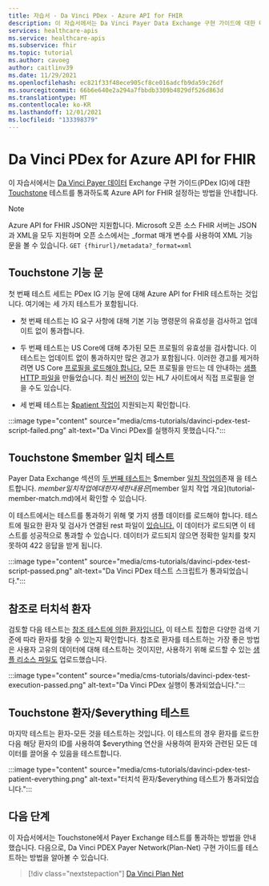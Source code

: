```yaml
---
title: 자습서 - Da Vinci PDex - Azure API for FHIR
description: 이 자습서에서는 Da Vinci Payer Data Exchange 구현 가이드에 대한 테스트를 통과하도록 Azure API for FHIR 설정하는 방법을 안내합니다.
services: healthcare-apis
ms.service: healthcare-apis
ms.subservice: fhir
ms.topic: tutorial
ms.author: cavoeg
author: caitlinv39
ms.date: 11/29/2021
ms.openlocfilehash: ec821f33f48ece905cf8ce016adcfb9da59c26df
ms.sourcegitcommit: 66b6e640e2a294a7fbbdb3309b4829df526d863d
ms.translationtype: MT
ms.contentlocale: ko-KR
ms.lasthandoff: 12/01/2021
ms.locfileid: "133398379"
---
```

# <a name="da-vinci-pdex-for-azure-api-for-fhir"></a>Da Vinci PDex for Azure API for FHIR

이 자습서에서는 [Da Vinci Payer 데이터](http://hl7.org/fhir/us/davinci-pdex/toc.html) Exchange 구현 가이드(PDex IG)에 대한 [Touchstone](https://touchstone.aegis.net/touchstone/) 테스트를 통과하도록 Azure API for FHIR 설정하는 방법을 안내합니다.

> [!NOTE]
> Azure API for FHIR JSON만 지원합니다. Microsoft 오픈 소스 FHIR 서버는 JSON과 XML을 모두 지원하며 오픈 소스에서는 _format 매개 변수를 사용하여 XML 기능 문을 볼 수 있습니다. `GET {fhirurl}/metadata?_format=xml`

## <a name="touchstone-capability-statement"></a>Touchstone 기능 문

첫 번째 테스트 세트는 PDex IG 기능 문에 대해 Azure API for FHIR 테스트하는 것입니다. 여기에는 세 가지 테스트가 포함됩니다.

* 첫 번째 테스트는 IG 요구 사항에 대해 기본 기능 명령문의 유효성을 검사하고 업데이트 없이 통과합니다.

* 두 번째 테스트는 US Core에 대해 추가된 모든 프로필의 유효성을 검사합니다. 이 테스트는 업데이트 없이 통과하지만 많은 경고가 포함됩니다. 이러한 경고를 제거하려면 US Core [프로필을 로드해야 합니다.](validation-against-profiles.md) 모든 프로필을 만드는 데 안내하는 [샘플 HTTP 파일을](https://github.com/microsoft/fhir-server/blob/main/docs/rest/PayerDataExchange/USCore.http) 만들었습니다. 최신 [버전이](http://hl7.org/fhir/us/core/STU3.1.1/profiles.html#profiles) 있는 HL7 사이트에서 직접 프로필을 얻을 수도 있습니다.

* 세 번째 테스트는 [$patient 작업이](patient-everything.md) 지원되는지 확인합니다.

:::image type="content" source="media/cms-tutorials/davinci-pdex-test-script-failed.png" alt-text="Da Vinci PDex를 실행하지 못했습니다.":::

## <a name="touchstone-member-match-test"></a>Touchstone $member 일치 테스트

Payer Data Exchange 섹션의 [두 번째 테스트는](https://touchstone.aegis.net/touchstone/testdefinitions?selectedTestGrp=/FHIRSandbox/DaVinci/FHIR4-0-1-Test/PDEX/PayerExchange/01-Member-Match&activeOnly=false&contentEntry=TEST_SCRIPTS) $member [일치 작업의](http://hl7.org/fhir/us/davinci-hrex/2020Sep/OperationDefinition-member-match.html)존재 을 테스트합니다. $member 일치 작업에 대한 자세한 내용은 [$member 일치 작업 개요](tutorial-member-match.md)에서 확인할 수 있습니다.

이 테스트에서는 테스트를 통과하기 위해 몇 가지 샘플 데이터를 로드해야 합니다. 테스트에 필요한 환자 및 검사가 연결된 rest 파일이 [있습니다.](https://github.com/microsoft/fhir-server/blob/main/docs/rest/PayerDataExchange/membermatch.http) 이 데이터가 로드되면 이 테스트를 성공적으로 통과할 수 있습니다. 데이터가 로드되지 않으면 정확한 일치를 찾지 못하여 422 응답을 받게 됩니다.

:::image type="content" source="media/cms-tutorials/davinci-pdex-test-script-passed.png" alt-text="Da Vinci PDex 테스트 스크립트가 통과되었습니다.":::

## <a name="touchstone-patient-by-reference"></a>참조로 터치석 환자

검토할 다음 테스트는 [참조 테스트에 의한 환자입니다.](https://touchstone.aegis.net/touchstone/testdefinitions?selectedTestGrp=/FHIRSandbox/DaVinci/FHIR4-0-1-Test/PDEX/PayerExchange/02-PatientByReference&activeOnly=false&contentEntry=TEST_SCRIPTS) 이 테스트 집합은 다양한 검색 기준에 따라 환자를 찾을 수 있는지 확인합니다. 참조로 환자를 테스트하는 가장 좋은 방법은 사용자 고유의 데이터에 대해 테스트하는 것이지만, 사용하기 위해 로드할 수 있는 [샘플 리소스 파일도](https://github.com/microsoft/fhir-server/blob/main/docs/rest/PayerDataExchange/PDex_Sample_Data.http) 업로드했습니다.

:::image type="content" source="media/cms-tutorials/davinci-pdex-test-execution-passed.png" alt-text="Da Vinci PDex 실행이 통과되었습니다.":::

## <a name="touchstone-patienteverything-test"></a>Touchstone 환자/$everything 테스트

마지막 테스트는 환자-모든 것을 테스트하는 것입니다. 이 테스트의 경우 환자를 로드한 다음 해당 환자의 ID를 사용하여 $everything 연산을 사용하여 환자와 관련된 모든 데이터를 끌어올 수 있음을 테스트합니다.

:::image type="content" source="media/cms-tutorials/davinci-pdex-test-patient-everything.png" alt-text="터치석 환자/$everything 테스트가 통과되었습니다.":::

## <a name="next-steps"></a>다음 단계

이 자습서에서는 Touchstone에서 Payer Exchange 테스트를 통과하는 방법을 안내했습니다. 다음으로, Da Vinci PDEX Payer Network(Plan-Net) 구현 가이드를 테스트하는 방법을 알아볼 수 있습니다.

>[!div class="nextstepaction"]
>[Da Vinci Plan Net](davinci-plan-net.md)  
